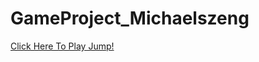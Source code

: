 # GameProject_Michaelszeng
<a href="https://github.com/Michaelszeng/GameProject_Michaelszeng/blob/master/Jump!v3.jar?raw=true">Click Here To Play Jump!</a>
